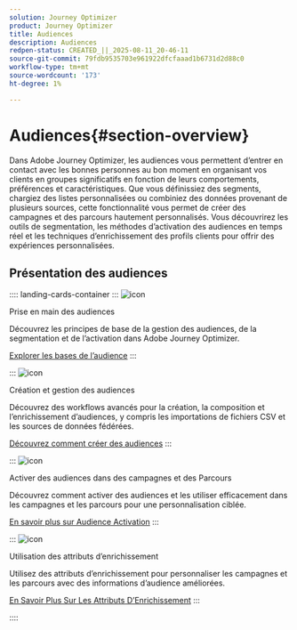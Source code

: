 ```yaml
---
solution: Journey Optimizer
product: Journey Optimizer
title: Audiences
description: Audiences
redpen-status: CREATED_||_2025-08-11_20-46-11
source-git-commit: 79fdb9535703e961922dfcfaaad1b6731d2d88c0
workflow-type: tm+mt
source-wordcount: '173'
ht-degree: 1%

---
```



# Audiences{#section-overview}

Dans Adobe Journey Optimizer, les audiences vous permettent d’entrer en contact avec les bonnes personnes au bon moment en organisant vos clients en groupes significatifs en fonction de leurs comportements, préférences et caractéristiques. Que vous définissiez des segments, chargiez des listes personnalisées ou combiniez des données provenant de plusieurs sources, cette fonctionnalité vous permet de créer des campagnes et des parcours hautement personnalisés. Vous découvrirez les outils de segmentation, les méthodes d’activation des audiences en temps réel et les techniques d’enrichissement des profils clients pour offrir des expériences personnalisées.

## Présentation des audiences

:::: landing-cards-container
:::
![icon](https://cdn.experienceleague.adobe.com/icons/circle-play.svg)

Prise en main des audiences

Découvrez les principes de base de la gestion des audiences, de la segmentation et de l’activation dans Adobe Journey Optimizer.

[Explorer les bases de l’audience](../using/audience/about-audiences.md)
:::

:::
![icon](https://cdn.experienceleague.adobe.com/icons/list-check.svg)

Création et gestion des audiences

Découvrez des workflows avancés pour la création, la composition et l’enrichissement d’audiences, y compris les importations de fichiers CSV et les sources de données fédérées.

[Découvrez comment créer des audiences](create-landing-page.md)
:::

:::
![icon](https://cdn.experienceleague.adobe.com/icons/bullseye.svg)

Activer des audiences dans des campagnes et des Parcours

Découvrez comment activer des audiences et les utiliser efficacement dans les campagnes et les parcours pour une personnalisation ciblée.

[En savoir plus sur Audience Activation](../using/audience/target-audiences.md)
:::

:::
![icon](https://cdn.experienceleague.adobe.com/icons/puzzle-piece.svg)

Utilisation des attributs d’enrichissement

Utilisez des attributs d’enrichissement pour personnaliser les campagnes et les parcours avec des informations d’audience améliorées.

[En Savoir Plus Sur Les Attributs D’Enrichissement](../using/audience/enrichment-attributes.md)
:::

::::
